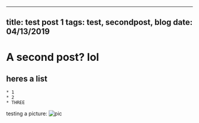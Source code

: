 ----
title: test post 1
tags: test, secondpost, blog
date: 04/13/2019
----

# A second post? lol

## heres a list
    * 1
    * 2
    * THREE

testing a picture:
<img src='/dist/images/atsdhmg8by811.png' alt='pic'></img>